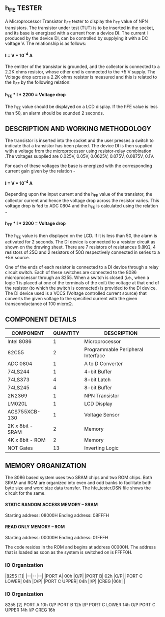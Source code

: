 
## h<sub>FE</sub> TESTER

A Microprocessor Transistor h<sub>FE</sub> tester to display the h<sub>FE</sub> value of NPN transistors. The transistor under test (TUT) is to be inserted in the socket, and its base is energized with a current from a device DI. The current I produced by the device DI, can be controlled by supplying it with a DC voltage V. The relationship is as follows:

#### I = V * 10<sup>-4</sup> A

The emitter of the transistor is grounded, and the collector is connected to a 2.2K ohms resistor, whose other end is connected to the +5 V supply. The Voltage drop across a 2.2K ohms resistor is measured and this is related to the h<sub>FE</sub> by the following relation:

#### h<sub>FE</sub> * I * 2200 = Voltage drop

The h<sub>FE</sub> value should be displayed on a LCD display. If the hFE value is less than 50, an alarm should be sounded 2 seconds.

## DESCRIPTION AND WORKING METHODOLOGY

The transistor is inserted into the socket and the user presses a switch to indicate that a transistor has been placed. The device DI is then supplied with a voltage from the microprocessor using resistor-relay combination .The voltages supplied are 0.025V, 0.05V, 0.0625V, 0.075V, 0.0875V, 0.1V.

For each of these voltages the base is energized with the corresponding current gain given by the relation -
#### I = V * 10<sup>-4</sup> A

Depending upon the input current and the h<sub>FE</sub> value of the transistor, the collector current and hence the voltage drop across the resistor varies. This voltage drop is fed to ADC 0804 and the h<sub>FE</sub> is calculated using the relation -

#### h<sub>FE</sub> * I * 2200 = Voltage drop

The h<sub>FE</sub> value is then displayed on the LCD. If it is less than 50, the alarm is activated for 2 seconds. The DI device is connected to a resistor circuit as shown on the drawing sheet. There are 7 resistors of resistances 9.8KΩ, 4 resistors of 25Ω and 2 resistors of 50Ω respectively connected in series to a +5V source.

One of the ends of each resistor is connected to a DI device through a relay circuit switch. Each of these switches are connected to the 8086 microprocessor through an 8255. When a switch is closed (i.e., when a logic 1 is placed at one of the terminals of the coil) the voltage at that end of the resistor (to which the switch is connected) is provided to the DI device. The DI device used is a VCCS (Voltage controlled current source) that converts the given voltage to the specified current with the given transconductance of 100 microΩ.

## COMPONENT DETAILS

| COMPONENT  | QUANTITY | DESCRIPTION |
| ------------- | ------------- | -------------- |
| Intel 8086  | 1  | Microprocessor |
| 82C55  | 2  | Programmable Peripheral Interface |
| ADC 0804 | 1 | A to D Converter |
|74LS244| 1 |4-bit Buffer|
|74LS373| 4 |8-bit Latch|
|74LS245| 4 |8-bit Buffer|
|2N2369| 1 |NPN Transistor|
|LM020L| 1 |LCD Display|
|ACS755XCB-130| 1 |Voltage Sensor|
|2K x 8bit - SRAM| 2 |Memory|
|4K x 8bit - ROM| 2 |Memory|
|NOT Gates| 13 |Inverting Logic|

## MEMORY ORGANIZATION

The 8086 based system uses two SRAM chips and two ROM chips. Both SRAM and ROM are organized into even and odd banks to facilitate both byte size and word size data transfer. The hfe_tester.DSN file shows the circuit for the same.

#### STATIC RANDOM ACCESS MEMORY – SRAM

Starting address: 08000H
Ending address: 08FFFH

#### READ ONLY MEMORY – ROM
Starting address: 00000H
Ending address: 01FFFH

The code resides in the ROM and begins at address 00000H. The address that is loaded as soon as the system is switched on is FFFF0H.

### IO Organization

|8255 [1]|
|--|--|--|
|PORT A| 00h |O/P|
|PORT B| 02h |O/P|
|PORT C LOWER| 04h |O/P|
|PORT C UPPER| 04h |I/P|
|CREG |06h| |

### IO Organization

8255 [2]
PORT A 10h O/P
PORT B 12h I/P
PORT C LOWER 14h O/P
PORT C UPPER 14h I/P
CREG 16h
